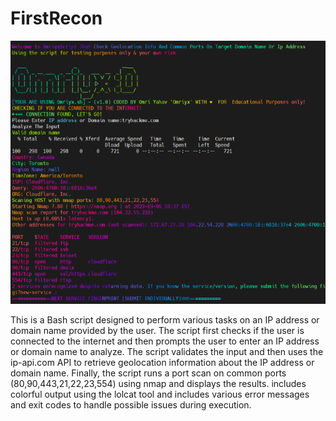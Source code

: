 # FirstRecon

![This is an image](/img/Prog.png)

This is a Bash script designed to  perform various tasks on an IP address or domain name provided by the user.
The script first checks if the user is connected to the internet and then prompts the user to enter an IP address or domain name to analyze.
The script validates the input and then uses the ip-api.com API to retrieve geolocation information about the IP address or domain name.
Finally, the script runs a port scan on common ports (80,90,443,21,22,23,554) using nmap and displays the results. 
 includes colorful output using the lolcat tool and includes various error messages and exit codes to handle possible issues during execution.
